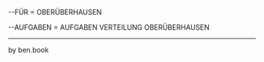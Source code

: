 --FÜR = OBERÜBERHAUSEN

--AUFGABEN = AUFGABEN VERTEILUNG OBERÜBERHAUSEN

- - - - - - - - - - - - - - - - - - - - - - - - - - - - - - - - - 

by ben.book
